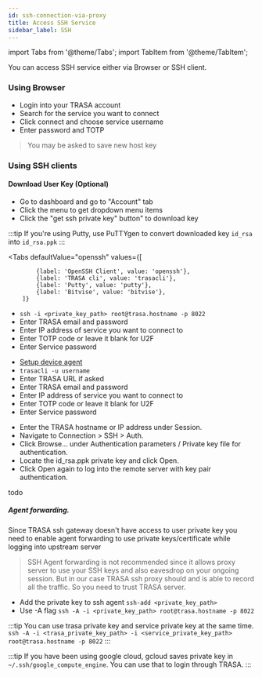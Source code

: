 ```yaml
---
id: ssh-connection-via-proxy
title: Access SSH Service
sidebar_label: SSH
---
```

import Tabs from '@theme/Tabs';
import TabItem from '@theme/TabItem';


You can access SSH service either via Browser or SSH client.

### Using Browser

* Login into your TRASA account
* Search for the service you want to connect
* Click connect and choose service username
* Enter password and TOTP 
> You may be asked to save new host key




### Using SSH clients

#### Download User Key (Optional)
* Go to dashboard and go to "Account" tab
* Click the menu to get dropdown menu items
* Click the "get ssh private key" button" to download key

:::tip 
If you're using Putty, use PuTTYgen to convert downloaded key `id_rsa` into `id_rsa.ppk`
:::



<Tabs
    defaultValue="openssh"
    values={[
  
            {label: 'OpenSSH Client', value: 'openssh'},
            {label: 'TRASA cli', value: 'trasacli'},
            {label: 'Putty', value: 'putty'},
            {label: 'Bitvise', value: 'bitvise'},
        ]}
>


<TabItem value="openssh">


* `ssh -i <private_key_path> root@trasa.hostname -p 8022`     
* Enter TRASA email and password   
* Enter IP address of service you want to connect to   
* Enter TOTP code or leave it blank for U2F   
* Enter Service password   

</TabItem>

<TabItem value="trasacli">

* [Setup device agent](#)
* `trasacli -u username`
* Enter TRASA URL if asked     
* Enter TRASA email and password   
* Enter IP address of service you want to connect to   
* Enter TOTP code or leave it blank for U2F   
* Enter Service password   

</TabItem>


<TabItem value="putty">

* Enter the TRASA hostname or IP address under Session.
* Navigate to Connection > SSH > Auth.
* Click Browse... under Authentication parameters / Private key file for authentication.
* Locate the id_rsa.ppk private key and click Open.
* Click Open again to log into the remote server with key pair authentication.

</TabItem>


  <TabItem value="bitvise">
  todo
  </TabItem>


</Tabs>


##### Agent forwarding.

Since TRASA ssh gateway doesn't have access to user private key you need to enable agent forwarding to use private keys/certificate while logging into upstream server

>SSH Agent forwarding is not recommended since it allows proxy server to use your SSH keys and also eavesdrop on your ongoing session.
>But in our case TRASA ssh proxy should and is able to record all the traffic. So you need to trust TRASA server.


* Add the private key to ssh agent `ssh-add <private_key_path>`
* Use -A flag `ssh -A -i <private_key_path> root@trasa.hostname -p 8022`



:::tip
You can use trasa private key and service private key at the same time.   
`ssh -A -i <trasa_private_key_path> -i <service_private_key_path> root@trasa.hostname -p 8022`
:::

:::tip
If you have been using google cloud, gcloud saves private key in `~/.ssh/google_compute_engine`. You can use that to login through TRASA.
:::




